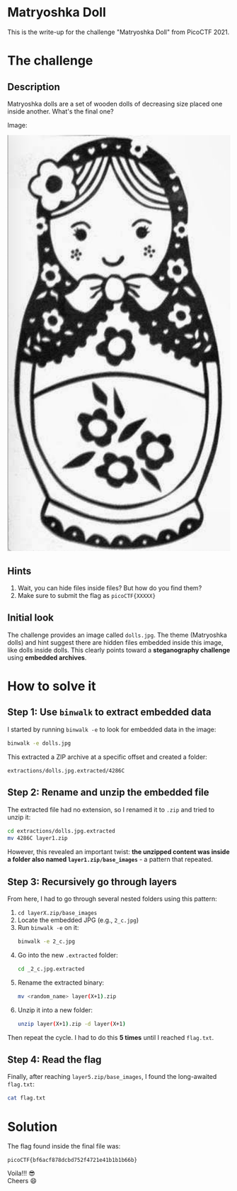 # Matryoshka Doll

This is the write-up for the challenge "Matryoshka Doll" from PicoCTF 2021.

# The challenge

## Description
Matryoshka dolls are a set of wooden dolls of decreasing size placed one inside another. What's the final one?

Image:

![](img/dolls.jpg)

## Hints
1. Wait, you can hide files inside files? But how do you find them?
2. Make sure to submit the flag as `picoCTF{XXXXX}`

## Initial look
The challenge provides an image called `dolls.jpg`. The theme (Matryoshka dolls) and hint suggest there are hidden files embedded inside this image, like dolls inside dolls. This clearly points toward a **steganography challenge** using **embedded archives**.

# How to solve it

## Step 1: Use `binwalk` to extract embedded data
I started by running `binwalk -e` to look for embedded data in the image:

```bash
binwalk -e dolls.jpg
```

This extracted a ZIP archive at a specific offset and created a folder:

```
extractions/dolls.jpg.extracted/4286C
```

## Step 2: Rename and unzip the embedded file
The extracted file had no extension, so I renamed it to `.zip` and tried to unzip it:

```bash
cd extractions/dolls.jpg.extracted
mv 4286C layer1.zip
```

However, this revealed an important twist: **the unzipped content was inside a folder also named `layer1.zip/base_images`** - a pattern that repeated.

## Step 3: Recursively go through layers
From here, I had to go through several nested folders using this pattern:

1. `cd layerX.zip/base_images`
2. Locate the embedded JPG (e.g., `2_c.jpg`)
3. Run `binwalk -e` on it:
   ```bash
   binwalk -e 2_c.jpg
   ```
4. Go into the new `.extracted` folder:
   ```bash
   cd _2_c.jpg.extracted
   ```
5. Rename the extracted binary:
   ```bash
   mv <random_name> layer(X+1).zip
   ```
6. Unzip it into a new folder:
   ```bash
   unzip layer(X+1).zip -d layer(X+1)
   ```

Then repeat the cycle. I had to do this **5 times** until I reached `flag.txt`.

## Step 4: Read the flag
Finally, after reaching `layer5.zip/base_images`, I found the long-awaited `flag.txt`:

```bash
cat flag.txt
```

# Solution

The flag found inside the final file was:

```
picoCTF{bf6acf878dcbd752f4721e41b1b1b66b}
```

Voila!!! 😎  
Cheers 😄
